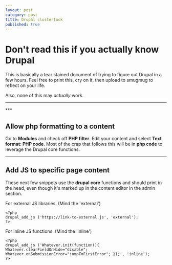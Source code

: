 ```yaml
---
layout: post
category: post
title: Drupal clusterfuck
published: true
---
```


# Don't read this if you actually know Drupal #

This is basically a tear stained document of trying to figure out Drupal in a few hours. Feel free to print this, cry on it, then upload to smugmug to reflect on your life.

Also, none of this may *actually* work.

<hr class="rule">
***

## Allow php formatting to a content ##

Go to **Modules** and check off **PHP filter**. Edit your content and select **Text format: PHP code**. Most of the crap that follows this will be in **php code** to leverage the Drupal core functions. 

***

## Add JS to specific page content

These next few snippets use the **drupal core** functions and should print in the head, even though it's marked up in the content editor in the admin section.

For external JS libraries. (Mind the 'external')

	<?php
	drupal_add_js ('https://link-to-external.js', 'external');
	?>
        
For inline JS functions. (Mind the 'inline')

	<?php
	drupal_add_js ('Whatever.init(function(){ Whatever.clearFieldOnHide="disable";	Whatever.onSubmissionError="jumpToFirstError"; });', 'inline');
	?>
        

